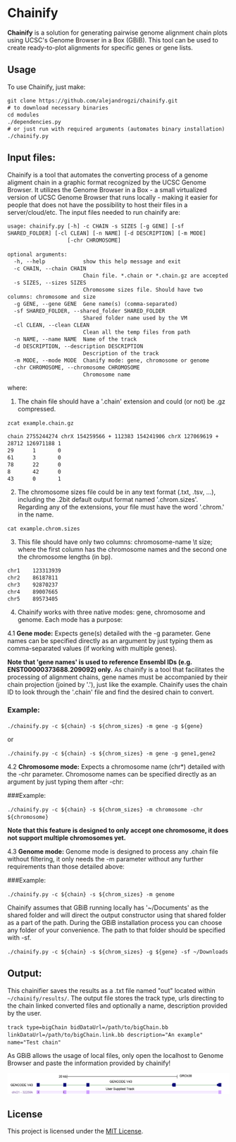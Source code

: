 # Chainify

**Chainify** is a solution for generating pairwise genome alignment chain plots using UCSC's Genome Browser in a Box (GBiB). This tool can be used to create ready-to-plot alignments for specific genes or gene lists.

## Usage

To use Chainify, just make:

```
git clone https://github.com/alejandrogzi/chainify.git
# to download necessary binaries
cd modules
./dependencies.py
# or just run with required arguments (automates binary installation)
./chainify.py
```

## Input files:
Chainify is a tool that automates the converting process of a genome aligment chain in a graphic format recognized by the UCSC Genome Browser. It utilizes the Genome Browser in a Box - a small virtualized version of UCSC Genome Browser that runs locally - making it easier for people that does not have the possibility to host their files in a server/cloud/etc. The input files needed to run chainify are:

```
usage: chainify.py [-h] -c CHAIN -s SIZES [-g GENE] [-sf SHARED_FOLDER] [-cl CLEAN] [-n NAME] [-d DESCRIPTION] [-m MODE]
                   [-chr CHROMOSOME]

optional arguments:
  -h, --help            show this help message and exit
  -c CHAIN, --chain CHAIN
                        Chain file. *.chain or *.chain.gz are accepted
  -s SIZES, --sizes SIZES
                        Chromosome sizes file. Should have two columns: chromosome and size
  -g GENE, --gene GENE  Gene name(s) (comma-separated)
  -sf SHARED_FOLDER, --shared_folder SHARED_FOLDER
                        Shared folder name used by the VM
  -cl CLEAN, --clean CLEAN
                        Clean all the temp files from path
  -n NAME, --name NAME  Name of the track
  -d DESCRIPTION, --description DESCRIPTION
                        Description of the track
  -m MODE, --mode MODE  Chanify mode: gene, chromosome or genome
  -chr CHROMOSOME, --chromosome CHROMOSOME
                        Chromosome name
```

where:

1. The chain file should have a '.chain' extension and could (or not) be .gz compressed.

`zcat example.chain.gz`

```
chain 2755244274 chrX 154259566 + 112383 154241906 chrX 127069619 + 28712 126971188 1
29      1       0
61      3       0
78      22      0
8       42      0
43      0       1
```

2. The chromosome sizes file could be in any text format (.txt, .tsv, ...), including the .2bit default output format named '.chrom.sizes'. Regarding any of the extensions, your file must have the word '.chrom.' in the name.

`cat example.chrom.sizes`

3. This file should have only two columns: chromosome-name \t size; where the first column has the chromosome names and the second one the chromosome lengths (in bp).

```
chr1    123313939
chr2    86187811
chr3    92870237
chr4    89007665
chr5    89573405
```
4. Chainify works with three native modes: gene, chromosome and genome. Each mode has a purpose:

4.1 **Gene mode:** Expects gene(s) detailed with the -g parameter. Gene names can be specified directly as an argument by just typing them as comma-separated values (if working with multiple genes).

   **Note that 'gene names' is used to reference Ensembl IDs (e.g. ENST00000373688.209092) only.** As chainify is a tool that facilitates the processing of alignment chains, gene names must be accompanied by their chain projection (joined by '.'), just like the example. Chainify uses the chain ID to look through the '.chain' file and find the desired chain to convert.

### Example:

`./chainify.py -c ${chain} -s ${chrom_sizes} -m gene -g ${gene}`

or

`./chainify.py -c ${chain} -s ${chrom_sizes} -m gene -g gene1,gene2`

4.2 **Chromosome mode:** Expects a chromosome name (chr*) detailed with the -chr parameter. Chromosome names can be specified directly as an argument by just typing them after -chr:

###Example:

`./chainify.py -c ${chain} -s ${chrom_sizes} -m chromosome -chr ${chromosome}`

   **Note that this feature is designed to only accept one chromosome, it does not support multiple chromosomes yet.**

4.3 **Genome mode:** Genome mode is designed to process any .chain file without filtering, it only needs the -m parameter without any further requirements than those detailed above:

###Example:

`./chainify.py -c ${chain} -s ${chrom_sizes} -m genome`


Chainify assumes that GBiB running locally has '~/Documents' as the shared folder and will direct the output constructor using that shared folder as a part of the path. During the GBiB installation process you can choose any folder of your convenience. The path to that folder should be specified with -sf. 

`./chainify.py -c ${chain} -s ${chrom_sizes} -g ${gene} -sf ~/Downloads`

## Output:

This chainifier saves the results as a .txt file named "out" located within `~/chainify/results/`. The output file stores the track type, urls directing to the chain linked converted files and optionally a name, description provided by the user.

`track type=bigChain bidDataUrl=/path/to/bigChain.bb linkDataUrl=/path/to/bigChain.link.bb description="An example" name="Test chain"`

As GBiB allows the usage of local files, only open the localhost to Genome Browser and paste the information provided by chainify! 

![chainify example](https://github.com/alejandrogzi/chainify/blob/main/modules/supply/Chainify_example.jpg)

## License

This project is licensed under the [MIT License](LICENSE).

